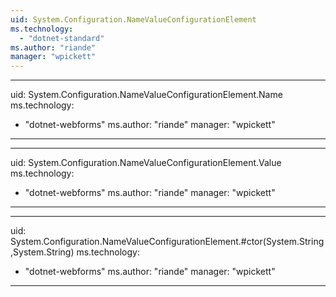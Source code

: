 ```yaml
---
uid: System.Configuration.NameValueConfigurationElement
ms.technology: 
  - "dotnet-standard"
ms.author: "riande"
manager: "wpickett"
---
```


---
uid: System.Configuration.NameValueConfigurationElement.Name
ms.technology: 
  - "dotnet-webforms"
ms.author: "riande"
manager: "wpickett"
---

---
uid: System.Configuration.NameValueConfigurationElement.Value
ms.technology: 
  - "dotnet-webforms"
ms.author: "riande"
manager: "wpickett"
---

---
uid: System.Configuration.NameValueConfigurationElement.#ctor(System.String,System.String)
ms.technology: 
  - "dotnet-webforms"
ms.author: "riande"
manager: "wpickett"
---
